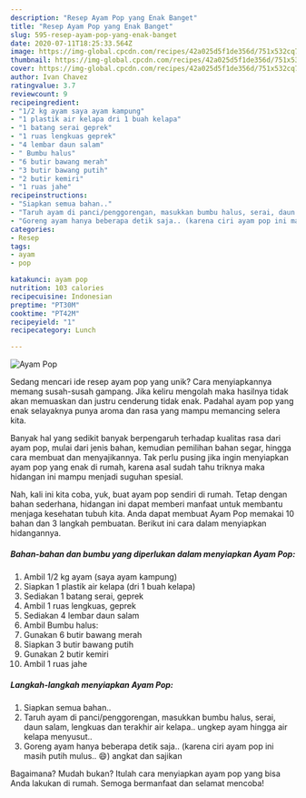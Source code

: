 ```yaml
---
description: "Resep Ayam Pop yang Enak Banget"
title: "Resep Ayam Pop yang Enak Banget"
slug: 595-resep-ayam-pop-yang-enak-banget
date: 2020-07-11T18:25:33.564Z
image: https://img-global.cpcdn.com/recipes/42a025d5f1de356d/751x532cq70/ayam-pop-foto-resep-utama.jpg
thumbnail: https://img-global.cpcdn.com/recipes/42a025d5f1de356d/751x532cq70/ayam-pop-foto-resep-utama.jpg
cover: https://img-global.cpcdn.com/recipes/42a025d5f1de356d/751x532cq70/ayam-pop-foto-resep-utama.jpg
author: Ivan Chavez
ratingvalue: 3.7
reviewcount: 9
recipeingredient:
- "1/2 kg ayam saya ayam kampung"
- "1 plastik air kelapa dri 1 buah kelapa"
- "1 batang serai geprek"
- "1 ruas lengkuas geprek"
- "4 lembar daun salam"
- " Bumbu halus"
- "6 butir bawang merah"
- "3 butir bawang putih"
- "2 butir kemiri"
- "1 ruas jahe"
recipeinstructions:
- "Siapkan semua bahan.."
- "Taruh ayam di panci/penggorengan, masukkan bumbu halus, serai, daun salam, lengkuas dan terakhir air kelapa.. ungkep ayam hingga air kelapa menyusut.."
- "Goreng ayam hanya beberapa detik saja.. (karena ciri ayam pop ini masih putih mulus.. 😄) angkat dan sajikan"
categories:
- Resep
tags:
- ayam
- pop

katakunci: ayam pop 
nutrition: 103 calories
recipecuisine: Indonesian
preptime: "PT30M"
cooktime: "PT42M"
recipeyield: "1"
recipecategory: Lunch

---
```



![Ayam Pop](https://img-global.cpcdn.com/recipes/42a025d5f1de356d/751x532cq70/ayam-pop-foto-resep-utama.jpg)

Sedang mencari ide resep ayam pop yang unik? Cara menyiapkannya memang susah-susah gampang. Jika keliru mengolah maka hasilnya tidak akan memuaskan dan justru cenderung tidak enak. Padahal ayam pop yang enak selayaknya punya aroma dan rasa yang mampu memancing selera kita.

Banyak hal yang sedikit banyak berpengaruh terhadap kualitas rasa dari ayam pop, mulai dari jenis bahan, kemudian pemilihan bahan segar, hingga cara membuat dan menyajikannya. Tak perlu pusing jika ingin menyiapkan ayam pop yang enak di rumah, karena asal sudah tahu triknya maka hidangan ini mampu menjadi suguhan spesial.




Nah, kali ini kita coba, yuk, buat ayam pop sendiri di rumah. Tetap dengan bahan sederhana, hidangan ini dapat memberi manfaat untuk membantu menjaga kesehatan tubuh kita. Anda dapat membuat Ayam Pop memakai 10 bahan dan 3 langkah pembuatan. Berikut ini cara dalam menyiapkan hidangannya.

<!--inarticleads1-->

##### Bahan-bahan dan bumbu yang diperlukan dalam menyiapkan Ayam Pop:

1. Ambil 1/2 kg ayam (saya ayam kampung)
1. Siapkan 1 plastik air kelapa (dri 1 buah kelapa)
1. Sediakan 1 batang serai, geprek
1. Ambil 1 ruas lengkuas, geprek
1. Sediakan 4 lembar daun salam
1. Ambil  Bumbu halus:
1. Gunakan 6 butir bawang merah
1. Siapkan 3 butir bawang putih
1. Gunakan 2 butir kemiri
1. Ambil 1 ruas jahe




<!--inarticleads2-->

##### Langkah-langkah menyiapkan Ayam Pop:

1. Siapkan semua bahan..
1. Taruh ayam di panci/penggorengan, masukkan bumbu halus, serai, daun salam, lengkuas dan terakhir air kelapa.. ungkep ayam hingga air kelapa menyusut..
1. Goreng ayam hanya beberapa detik saja.. (karena ciri ayam pop ini masih putih mulus.. 😄) angkat dan sajikan




Bagaimana? Mudah bukan? Itulah cara menyiapkan ayam pop yang bisa Anda lakukan di rumah. Semoga bermanfaat dan selamat mencoba!
